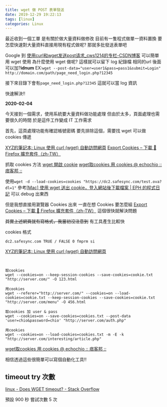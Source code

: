 ```yaml
---
title: wget 做 POST 表單發送
date: 2019-12-29 19:22:13
tags: [linux]
categories: Linux
---
```


最近收到一個工單
是有關於做大量資料做修改
目前有一隻程式做單一資料置換
要怎麼快速對大量資料直接用現有程式做呢?
那就多批發送表單吧

<!--more-->

Google 到 [使用curl和wget发送post请求_cws1214的专栏-CSDN博客](https://blog.csdn.net/cws1214/article/details/21440691) 可以簡單用 wget 使用
為什麼使用 wget 做呢? 這樣就可以留下 log 紀錄檔
相同的url 後面可以加?__idnum__
EX:`wget --post-data="user=user1&pass=pass1&submit=Login"  http://domain.com/path/page_need_login.php?12345`


接下來目錄下會有`page_need_login.php?12345`
這就可以當 log 資訊

快速解決!!


**2020-02-04**

今天接到一個需求，使用系統要大量資料做功能處理
但由於太多，頁面處理也需要很久的時間
於是這件工作變成 IT 工作需求

首先，這頁處理功能有確認帳號密碼
要先排除這個，需要找 wget 可以做 cookies 傳遞

[XYZ的筆記本: Linux 使用 curl (wget) 自動訪問網頁](https://xyz.cinc.biz/2014/10/linux-curl-wget-cookie.html)
[Export Cookies – 下載 🦊 Firefox 擴充套件（zh-TW）](https://addons.mozilla.org/zh-TW/firefox/addon/export-cookies-txt/)

抓取 cookies 方法
[wget 開啟 cookie](https://www.opencli.com/linux/wget-enable-cookie-download)
[wget取cookies 用 cookies @ echochio :: 痞客邦 ::](https://echochio.pixnet.net/blog/post/32574231-wget%E5%8F%96cookies-%E7%94%A8-cookies)

使用`wget -d --load-cookies=cookies "https://dc2.safesync.com/test.ova?dl=1"`
參考[[Mac] 使用 wget 送出 cookie，登入網站後下載檔案 | EPH 的程式日記](https://ephrain.net/mac-%E4%BD%BF%E7%94%A8-wget-%E9%80%81%E5%87%BA-cookie%EF%BC%8C%E7%99%BB%E5%85%A5%E7%B6%B2%E7%AB%99%E5%BE%8C%E4%B8%8B%E8%BC%89%E6%AA%94%E6%A1%88/)
可以 debug 出東西

但是我想直接用瀏覽器 Cookies 出來
一直在想 Cookies 要怎麼組
[Export Cookies – 下載 🦊 Firefox 擴充套件（zh-TW）](https://addons.mozilla.org/zh-TW/firefox/addon/export-cookies-txt/)
這個很快就解決問題

~~其實上述網頁就有寫格式，我當初沒注意到~~
有工具產生比較快

cookies 格式
```
dc2.safesync.com TRUE / FALSE 0 fmprm si
```

[XYZ的筆記本: Linux 使用 curl (wget) 自動訪問網頁](https://xyz.cinc.biz/2014/10/linux-curl-wget-cookie.html)

```


取cookies
wget --cookies=on --keep-session-cookies --save-cookies=cookie.txt "http://server.com/" -O 123.html

用cookies
wget --referer="http://server.com/" --cookies=on --load-cookies=cookie.txt --keep-session-cookies --save-cookies=cookie.txt "http://server.com/menu" -O 456.html

取cookies 加 user & pass
wget --cookies=on --save-cookies=cookies.txt --post-data 'user=chio&password=chio' "http://server.com/auth.php"

用cookies
wget --cookies=on --load-cookies=cookies.txt -m -E -k "http://server.com/interesting/article.php"

```

[wget取cookies 用 cookies @ echochio :: 痞客邦 ::](https://echochio.pixnet.net/blog/post/32574231-wget%E5%8F%96cookies-%E7%94%A8-cookies)

相信透過這些很簡單可以寫個自動化工具!!

## timeout try 次數

[linux - Does WGET timeout? - Stack Overflow](https://stackoverflow.com/questions/2291524/does-wget-timeout)

預設 900 秒  嘗試次數 5 次